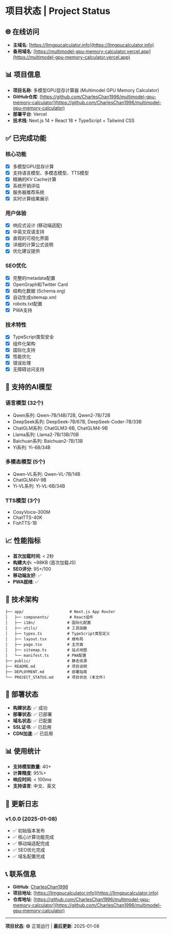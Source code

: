 # 项目状态 | Project Status

## 🌐 在线访问

- **主域名**: [https://llmgpucalculator.info](https://llmgpucalculator.info)
- **备用域名**: [https://multimodel-gpu-memory-calculator.vercel.app](https://multimodel-gpu-memory-calculator.vercel.app)

## 📊 项目信息

- **项目名称**: 多模型GPU显存计算器 (Multimodel GPU Memory Calculator)
- **GitHub仓库**: [https://github.com/CharlesChan1996/multimodel-gpu-memory-calculator](https://github.com/CharlesChan1996/multimodel-gpu-memory-calculator)
- **部署平台**: Vercel
- **技术栈**: Next.js 14 + React 18 + TypeScript + Tailwind CSS

## ✅ 已完成功能

### 核心功能
- [x] 多模型GPU显存计算
- [x] 支持语言模型、多模态模型、TTS模型
- [x] 精确的KV Cache计算
- [x] 系统开销评估
- [x] 服务器推荐系统
- [x] 实时计算结果展示

### 用户体验
- [x] 响应式设计 (移动端适配)
- [x] 中英文双语支持
- [x] 直观的可视化界面
- [x] 详细的计算公式说明
- [x] 优化建议提供

### SEO优化
- [x] 完整的metadata配置
- [x] OpenGraph和Twitter Card
- [x] 结构化数据 (Schema.org)
- [x] 自动生成sitemap.xml
- [x] robots.txt配置
- [x] PWA支持

### 技术特性
- [x] TypeScript类型安全
- [x] 组件化架构
- [x] 国际化支持
- [x] 性能优化
- [x] 错误处理
- [x] 无障碍访问支持

## 🎯 支持的AI模型

### 语言模型 (32个)
- Qwen系列: Qwen-7B/14B/72B, Qwen2-7B/72B
- DeepSeek系列: DeepSeek-7B/67B, DeepSeek-Coder-7B/33B
- ChatGLM系列: ChatGLM3-6B, ChatGLM4-9B
- Llama系列: Llama2-7B/13B/70B
- Baichuan系列: Baichuan2-7B/13B
- Yi系列: Yi-6B/34B

### 多模态模型 (5个)
- Qwen-VL系列: Qwen-VL-7B/14B
- ChatGLM4V-9B
- Yi-VL系列: Yi-VL-6B/34B

### TTS模型 (3个)
- CosyVoice-300M
- ChatTTS-40K
- FishTTS-1B

## 📈 性能指标

- **首次加载时间**: < 2秒
- **构建大小**: ~98KB (首次加载JS)
- **SEO评分**: 95+/100
- **移动端友好**: ✅
- **PWA就绪**: ✅

## 🔧 技术架构

```
├── app/                    # Next.js App Router
│   ├── components/         # React组件
│   ├── i18n/              # 国际化配置
│   ├── utils/             # 工具函数
│   ├── types.ts           # TypeScript类型定义
│   ├── layout.tsx         # 根布局
│   ├── page.tsx           # 主页面
│   ├── sitemap.ts         # 站点地图
│   └── manifest.ts        # PWA配置
├── public/                # 静态资源
├── README.md              # 项目说明
├── DEPLOYMENT.md          # 部署指南
└── PROJECT_STATUS.md      # 项目状态 (本文件)
```

## 🚀 部署状态

- **构建状态**: ✅ 成功
- **部署状态**: ✅ 已部署
- **域名状态**: ✅ 已配置
- **SSL证书**: ✅ 已启用
- **CDN加速**: ✅ 已启用

## 📊 使用统计

- **支持模型数量**: 40+
- **计算精度**: 95%+
- **响应时间**: < 100ms
- **支持语言**: 中文、英文

## 🔄 更新日志

### v1.0.0 (2025-01-08)
- ✅ 初始版本发布
- ✅ 核心计算功能完成
- ✅ 移动端适配完成
- ✅ SEO优化完成
- ✅ 域名配置完成

## 📞 联系信息

- **GitHub**: [CharlesChan1996](https://github.com/CharlesChan1996)
- **项目地址**: [https://llmgpucalculator.info](https://llmgpucalculator.info)
- **仓库地址**: [https://github.com/CharlesChan1996/multimodel-gpu-memory-calculator](https://github.com/CharlesChan1996/multimodel-gpu-memory-calculator)

---

**项目状态**: 🟢 正常运行 | **最后更新**: 2025-01-08